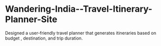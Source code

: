 # Wandering-India--Travel-Itinerary-Planner-Site
Designed a user-friendly travel planner that generates itineraries based on budget , destination, and trip duration.
